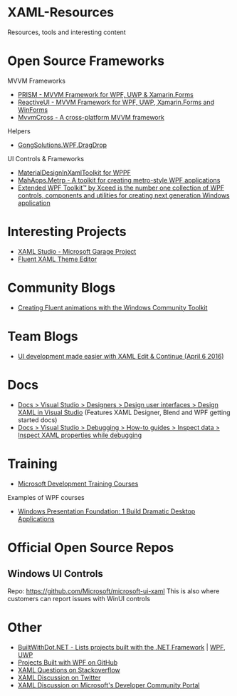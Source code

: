 # XAML-Resources
Resources, tools and interesting content

# Open Source Frameworks

MVVM Frameworks

* [PRISM - MVVM Framework for WPF, UWP & Xamarin.Forms](https://prismlibrary.github.io/index.html)
* [ReactiveUI - MVVM Framework for WPF, UWP, Xamarin.Forms and WinForms](https://reactiveui.net/)
* [MvvmCross - A cross-platform MVVM framework](https://github.com/MvvmCross/MvvmCross)

Helpers

* [GongSolutions.WPF.DragDrop](https://github.com/punker76/gong-wpf-dragdrop)

UI Controls & Frameworks

* [MaterialDesignInXamlToolkit for WPPF](https://github.com/MaterialDesignInXAML/MaterialDesignInXamlToolkit)
* [MahApps.Metrp - A toolkit for creating metro-style WPF applications](https://github.com/MahApps/MahApps.Metro)
* [Extended WPF Toolkit™ by Xceed is the number one collection of WPF controls, components and utilities for creating next generation Windows application](https://github.com/xceedsoftware/wpftoolkit)

# Interesting Projects
* [XAML Studio - Microsoft Garage Project](https://www.microsoft.com/en-us/p/xaml-studio/9ntls214tkmq)
* [Fluent XAML Theme Editor](https://github.com/Microsoft/fluent-xaml-theme-editor)

# Community Blogs
* [Creating Fluent animations with the Windows Community Toolkit](https://blog.prototypr.io/creating-fluent-animations-with-the-windows-community-toolkit-4a7430d7d937)

# Team Blogs
* [UI development made easier with XAML Edit & Continue (April 6 2016)](https://blogs.msdn.microsoft.com/visualstudio/2016/04/06/ui-development-made-easier-with-xaml-edit-continue/)

# Docs

* [Docs > Visual Studio > Designers > Design user interfaces > Design XAML in Visual Studio](https://docs.microsoft.com/en-us/visualstudio/designers/designing-xaml-in-visual-studio?view=vs-2017) (Features XAML Designer, Blend and WPF getting started docs)
* [Docs > Visual Studio > Debugging > How-to guides > Inspect data > Inspect XAML properties while debugging](https://docs.microsoft.com/en-us/visualstudio/debugger/inspect-xaml-properties-while-debugging?view=vs-2017)

# Training

* [Microsoft Development Training Courses](https://developer.microsoft.com/en-us/collective/learning/courses)

Examples of WPF courses

* [Windows Presentation Foundation: 1 Build Dramatic Desktop Applications](https://developer.microsoft.com/en-us/collective/learning/courses/windows-presentation-foundation-1-build-dramatic-desktop-applications)

# Official Open Source Repos

## Windows UI Controls
Repo: https://github.com/Microsoft/microsoft-ui-xaml
This is also where customers can report issues with WinUI controls

# Other

* [BuiltWithDot.NET - Lists projects built with the .NET Framework](https://builtwithdot.net/) | [WPF](https://builtwithdot.net/0/Desktop_app/all/all/all/all/none/true/WPF), [UWP](https://builtwithdot.net/0/Desktop_app/all/all/all/all/none/true/UWP)
* [Projects Built with WPF on GitHub](https://github.com/topics/wpf)
* [XAML Questions on Stackoverflow](https://stackoverflow.com/questions/tagged/xaml)
* [XAML Discussion on Twitter](https://twitter.com/search?q=XAML&src=typd)
* [XAML Discussion on Microsoft's Developer Community Portal](https://developercommunity.visualstudio.com/search.html?f=&type=question+OR+problem+OR+idea&type=question+OR+problem+OR+idea&c=&redirect=search%2Fsearch&sort=newest&q=XAML)
